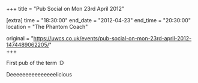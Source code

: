 +++
title = "Pub Social on Mon 23rd April 2012"

[extra]
time = "18:30:00"
end_date = "2012-04-23"
end_time = "20:30:00"
location = "The Phantom Coach"

original = "https://uwcs.co.uk/events/pub-social-on-mon-23rd-april-2012-1474489062205/"    
+++

First pub of the term :D

Deeeeeeeeeeeeeeelicious

